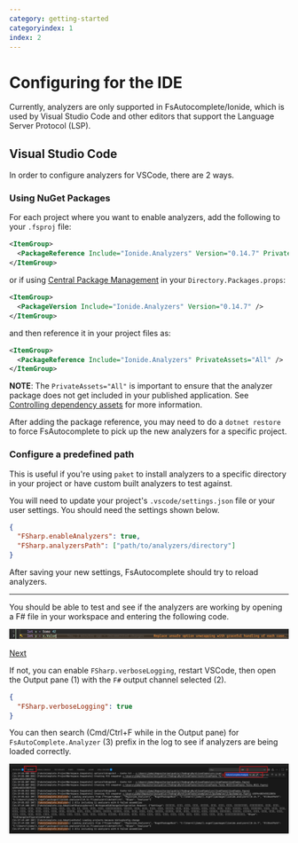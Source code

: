 ```yaml
---
category: getting-started
categoryindex: 1
index: 2
---
```


# Configuring for the IDE

Currently, analyzers are only supported in FsAutocomplete/Ionide, which is used by Visual Studio Code and other editors that support the Language Server Protocol (LSP).

## Visual Studio Code

In order to configure analyzers for VSCode, there are 2 ways. 

### Using NuGet Packages

For each project where you want to enable analyzers, add the following to your `.fsproj` file:

```xml  
<ItemGroup>
  <PackageReference Include="Ionide.Analyzers" Version="0.14.7" PrivateAssets="All" />
</ItemGroup>
```

or if using [Central Package Management](https://learn.microsoft.com/en-us/nuget/consume-packages/central-package-management) in your `Directory.Packages.props`: 

```xml
<ItemGroup>
  <PackageVersion Include="Ionide.Analyzers" Version="0.14.7" />
</ItemGroup>
```
and then reference it in your project files as:

```xml
<ItemGroup>
  <PackageReference Include="Ionide.Analyzers" PrivateAssets="All" />
</ItemGroup>
```

**NOTE**: The `PrivateAssets="All"` is important to ensure that the analyzer package does not get included in your published application. See [Controlling dependency assets](https://learn.microsoft.com/en-us/nuget/consume-packages/package-references-in-project-files#controlling-dependency-assets) for more information.

After adding the package reference, you may need to do a `dotnet restore` to force FsAutocomplete to pick up the new analyzers for a specific project.

### Configure a predefined path

This is useful if you're using `paket` to install analyzers to a specific directory in your project or have custom built analyzers to test against.

You will need to update your project's `.vscode/settings.json` file or your user settings. You should need the settings shown below.

```json
{
  "FSharp.enableAnalyzers": true,
  "FSharp.analyzersPath": ["path/to/analyzers/directory"]
}
```

After saving your new settings, FsAutocomplete should try to reload analyzers.

---



 You should be able to test and see if the analyzers are working by opening a F# file in your workspace and entering the following code.

![Analyzers Inline Warning](../../images/analyzers-inline-warning.png)

[Next]({{fsdocs-next-page-link}})

If not, you can enable `FSharp.verboseLogging`, restart VSCode, then open the Output pane (1) with the `F#` output channel selected (2).

```json
{
  "FSharp.verboseLogging": true
}
```

You can then search (Cmd/Ctrl+F while in the Output pane) for `FsAutoComplete.Analyzer` (3) prefix in the log to see if analyzers are being loaded correctly.

![FsAutoComplete Analyzer Logging](../../images/FsAutocomplete-Analyzer-Logs.png)